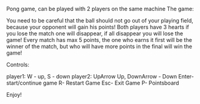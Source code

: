 Pong game, can be played with 2 players on the same machine
The game: 

You need to be careful that the ball should not go out of your playing field, because your opponent will gain his points!
Both players have 3 hearts if you lose the match one will disappear, if all disappear you will lose the game!
Every match has max 5 points, the one who earns it first will be the winner of the match, but who will have more points in the final will win the game!

Controls:

player1: W - up, S - down
player2: UpArrow Up, DownArrow - Down
Enter- start/continue game
R- Restart Game
Esc- Exit Game
P- Pointsboard

Enjoy!
